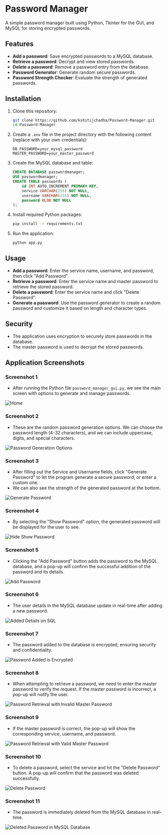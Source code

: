 # Password Manager

A simple password manager built using Python, Tkinter for the GUI, and MySQL for storing encrypted passwords.

## Features

- **Add a password**: Save encrypted passwords to a MySQL database.
- **Retrieve a password**: Decrypt and view stored passwords.
- **Delete a password**: Remove a password entry from the database.
- **Password Generator**: Generate random secure passwords.
- **Password Strength Checker**: Evaluate the strength of generated passwords.

## Installation

1. Clone this repository:
    ```bash
    git clone https://github.com/kshitijchadha/Password-Manager.git
    cd Password-Manager
    ```

2. Create a `.env` file in the project directory with the following content (replace with your own credentials):
    ```plaintext
    DB_PASSWORD=your_mysql_password
    MASTER_PASSWORD=your_master_password
    ```

3. Create the MySQL database and table:
    ```sql
    CREATE DATABASE passwordmanager;
    USE passwordmanager;
    CREATE TABLE passwords (
        id INT AUTO_INCREMENT PRIMARY KEY,
        service VARCHAR(255) NOT NULL,
        username VARCHAR(255) NOT NULL,
        password BLOB NOT NULL
    );
    ```

4. Install required Python packages:
    ```bash
    pip install -r requirements.txt
    ```

5. Run the application:
    ```bash
    python app.py
    ```

## Usage

- **Add a password**: Enter the service name, username, and password, then click "Add Password".
- **Retrieve a password**: Enter the service name and master password to retrieve the stored password.
- **Delete a password**: Enter the service name and click "Delete Password".
- **Generate a password**: Use the password generator to create a random password and customize it based on length and character types.

## Security

- The application uses encryption to securely store passwords in the database.
- The master password is used to decrypt the stored passwords.


## Application Screenshots

### Screenshot 1
- After running the Python file `password_manager_gui.py`, we see the main screen with options to generate and manage passwords.

![Home](images/Theme.png)

### Screenshot 2
- These are the random password generation options. We can choose the password length (4-32 characters), and we can include uppercase, digits, and special characters.

![Password Generation Options](images/PasswordGenerationOptions.png)

### Screenshot 3
- After filling out the Service and Username fields, click "Generate Password" to let the program generate a secure password, or enter a custom one.
- We can also see the strength of the generated password at the bottom.

![Generate Password](images/GeneratePassword.png)

### Screenshot 4
- By selecting the "Show Password" option, the generated password will be displayed for the user to see.

![Hide Show Password](images/HideShowPassword.png)

### Screenshot 5
- Clicking the "Add Password" button adds the password to the MySQL database, and a pop-up will confirm the successful addition of the password and its details.

![Add Password](images/AddPassword.png)

### Screenshot 6
- The user details in the MySQL database update in real-time after adding a new password.

![Added Details on SQL](images/AddedPasswordSQL.png)

### Screenshot 7
- The password added to the database is encrypted, ensuring security and confidentiality.

![Password Added is Encrypted](images/EncryptedPasswordSQL.png)

### Screenshot 8
- When attempting to retrieve a password, we need to enter the master password to verify the request. If the master password is incorrect, a pop-up will notify the user.

![Password Retrieval with Invalid Master Password](images/RetrievalInvalidMasterPassword.png)

### Screenshot 9
- If the master password is correct, the pop-up will show the corresponding service, username, and password.

![Password Retrieval with Valid Master Password](images/RetrievalValidMasterPassword.png)

### Screenshot 10
- To delete a password, select the service and hit the "Delete Password" button. A pop-up will confirm that the password was deleted successfully.

![Delete Password](images/DeletePassword.png)

### Screenshot 11
- The password is immediately deleted from the MySQL database in real-time.

![Deleted Password in MySQL Database](images/PasswordDeletedSQL.png)
